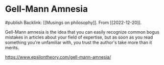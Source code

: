 # Gell-Mann Amnesia
#publish 
Backlink: [[Musings on philosophy]].
From [[2022-12-20]].

Gell-Mann amnesia is the idea that you can easily recognize common bogus mistakes in articles about your field of expertise, but as soon as you read something you're unfamiliar with, you trust the author's take more than it merits. 

https://www.epsilontheory.com/gell-mann-amnesia/